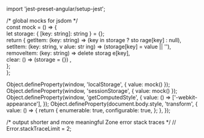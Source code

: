 
  
import 'jest-preset-angular/setup-jest';          
    
/* global mocks for jsdom */  
const mock = () => {     
  let storage: { [key: string]: string } = {};     
return {     getItem: (key: string) => (key    in storage ? sto rage[key] : null),      setItem: (key: string, v alue:  str ing) => (storage[key] = value || ''),   
    removeItem: (key: string) => delete    storag  e[key],         
    clear: () => (storage = {}) ,          
  };      
};          

Object.defineProperty(window, 'localStorage', { value: mock() });
Object.defineProperty(window, 'sessionStorage', { value: mock() });
Object.defineProperty(window, 'getComputedStyle', {
  value: () => ['-webkit-appearance'],
});
Object.defineProperty(document.body.style, 'transform', {
  value: () => { 
    return {
      enumerable: true,
      configurable: true,
    };
  },
});

/* output shorter and more meaningful Zone error stack traces */
// Error.stackTraceLimit = 2;
   
    
 
  
   
